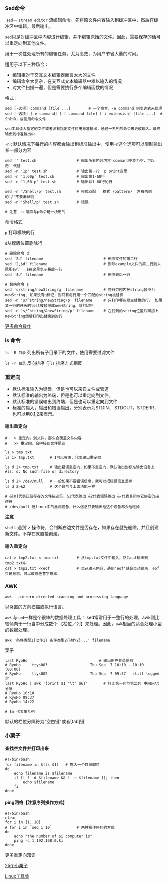 ### Sed命令

​	`sed`— `stream editor` 流编辑命令。先将原文件内容输入到缓冲区中，然后在缓冲区中编辑，最后输出。

   `sed`只是对缓冲区中内容进行编辑，并不编辑原始的文件。因此，需要保存的话可以重定向到其他文件。

用于一次性处理所有的编辑任务，尤为高效，为用户节省大量的时间。

适用于以下三种场合：

* 编辑相对于交互文本编辑器而言太大的文件
* 编辑命令太复杂，在交互式文本编辑器中难以输入的情况
* 对文件扫描一遍，但是需要执行多个编辑函数的情况

格式：

```
sed [-选项] command [file ...]		# 一个命令，-e command 则表达式来处理
sed [-选项] [-e command] [-f command file] [-i extension] [file ...]  # 个命令，或使用命令文件

sed工具读入指定的文件或者没有指定文件时用标准输出，通过一系列的命令来更改输入。最终输出到标准输出中

```



`-n` : 默认情况下每行的内容都会输出到标准输出中，使用`-n`这个选项可以限制输出某一部分内容

```
sed '' test.sh                  # 输出所有内容内容 command不能为空，可以用''代替
sed -n '1p' test.sh             # 输出第一行  p print意思
sed -n '1,60p' test.sh          # 输出第1-60行
sed -n '1,60!p' test.sh         # 输出非1-60行的行

sed -n '/Shell/p' test.sh       # 模式匹配   格式 /pattern/  左右两侧的'/'不要漏掉哦
sed -n 'Shell/p' test.sh        # 错误

# 注意 -n 选项与p命令是一块用的
```

命令格式

`p` 打印模块的行

`d`从模版位置删除行

```
# 删除命令 d
sed '2d' filename                           # 删除文件的第二行
sed '2,$d' filename                         # 删除example文件的第二行到末尾所有行   $在这里表示最后一行
sed '$d' filename                           # 删除最后一行

# 替换命令 s
sed 's/string/newString/g' filename         # 整行范围内把string替换为newString, 如果没有g标记，则只有每行第一个匹配的string被替换
sed -n 's/^string/newString/p' filename     # 只打印哪些发生替换的行。 如果某一行的开头的test被替换成newString，就打印它
sed -n 's/^string/&newString/p' filename    # 在找到的string位置后面加上newString然后打印出替换到的行
```



<a href="http://blog.csdn.net/dawnstar_hoo/article/details/4043887" target="_blank">更多命令操作</a>



### ls 命令

`ls -R 目录` 列出所有子目录下的文件，使用需要过滤文件

`ls -r 目录` 反向排序  与`ls` 排序方式相反



### 重定向

* 默认标准输入为键盘，但是也可以来自文件或管道
* 默认标准的输出为终端，但是也可以重定向到文件。
* 默认标准的错误输出到终端，但是也可以重定向到文件
* 标准的输入，输出和错误输出，分别表示为STDIN， STDOUT，STDERR， 也可以用0,1,2来表示。

#### 输出重定向

```
#   > 重定向，到文件，那么会覆盖文件内容
#   >> 重定向，会拼接到文件尾部

ls > tmp.txt
ls 1> tmp.txt 		# 1可以省略，代表输出重定向
 
ls d 2> tmp.txt		# 输出错误重定向，如果不重定向，默认输出到标准输出设备上
#ls: d: No such file or directory

ls d 2> /dev/null	# 一般如果不要错误信息，就可以把错误信息丢掉 
ls d 2>&2			# 这个命令与上面功能一样

# &[n]代表已经存在的文件描述符，&1代表输出 &2代表错误输出 &-代表关闭与它绑定的描述符
# /dev/null 是linux中的黑洞设备，什么信息只要输出给这个设备都会给吃掉
```



__注意__

`shell` 遇到'>'操作符，会判断右边文件是否存在，如果存在就先删除，并且创建新文件。不存在就直接创建。



#### 输入重定向

```
cat > tmp2.txt < tmp.txt 		# 从tmp.txt文件中输入，然后cat输出到tmp2.txt中
cat > tmp2.txt <<eof			# 自己输入内容，遇到'eof'就会自动结束  eof只是标志，可以改成任意字符串
```



### AWK

`awk - pattern-directed scanning and processing language`

以竖直的方向扫描或执行语言。

`awk` 与`sed`一样是个很棒的数据处理工具！ sed常常用于一整行的处理，awk则比较倾向于一行当中分成数个 【栏位／列】来处理。因此，`awk`相当的适合处理小型的数据处理。

```
awk '条件类型1{动作1} 条件类型2{动作2}...' filename
```

 栗子

```
last RyoHo								  # 输出用户登录信息
# RyoHo     ttys003                   Thu Sep  7 10:10 - 10:10  (00:00)
# RyoHo     ttys002                   Thu Sep  7 09:37   still logged in
last RyoHo | awk '{print $1 "\t" $6}'		# 打印第一列与第二列 中间用\t分隔
# RyoHo	10:10
# RyoHo	09:37
# RyoHo	14:22

# $n 代表第几列
```

默认的栏位分隔符为"空白键"或者[tab]键



### 小栗子

#### 查找空文件并打印出来

```
#!/bin/bash
for filename in $(ls $1)   # 拖入一个目录即可
do
	echo filename is $filename
	if [[ ! -d $filename && ! -s $filename ]]; then
		echo $filename
	fi
done
```



#### ping网络【注意序列操作方式】

```
#!/bin/bash
clear
for i in {1..10}
# for i in `seq 1 10`			# 两种操作序列的方式
do
	echo "the number of $i computer is"
	ping -c 1 192.168.0.$i
done
```






<a href="http://www.cnblogs.com/chengmo/archive/2010/10/20/1855805.html" target="_blank">更多重定向知识</a>

<a href="http://blog.csdn.net/liu136313/article/details/51595123" target="_blank">25个小栗子</a>

<a href="http://www.itshouce.com.cn/linux/linux-awk.html" target="_blank">Linux工具集</a>

